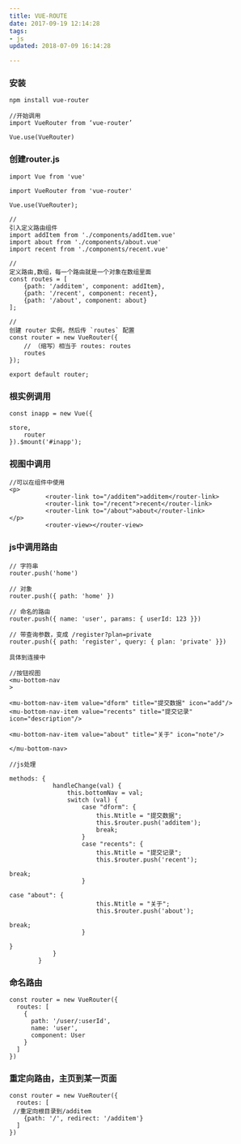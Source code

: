 ```yaml
---
title: VUE-ROUTE
date: 2017-09-19 12:14:28
tags:
- js
updated: 2018-07-09 16:14:28

---
```




### 安装

    npm install vue-router

    //开始调用
    import VueRouter from ‘vue-router’

    Vue.use(VueRouter)
<!-- more -->
### 创建router.js

    import Vue from 'vue'

    import VueRouter from 'vue-router'

    Vue.use(VueRouter);

    //
    引入定义路由组件
    import addItem from './components/addItem.vue'
    import about from './components/about.vue'
    import recent from './components/recent.vue'

    //
    定义路由,数组，每一个路由就是一个对象在数组里面
    const routes = [
        {path: '/additem', component: addItem},
        {path: '/recent', component: recent},
        {path: '/about', component: about}
    ];

    //
    创建 router 实例，然后传 `routes` 配置
    const router = new VueRouter({
        // （缩写）相当于 routes: routes
        routes
    });

    export default router;

### 根实例调用

    const inapp = new Vue({

    store,
        router
    }).$mount('#inapp');

### **视图中调用**

    //可以在组件中使用
    <p>
              <router-link to="/additem">additem</router-link>
              <router-link to="/recent">recent</router-link>
              <router-link to="/about">about</router-link>
    </p>
              <router-view></router-view>

### js中调用路由

    // 字符串
    router.push('home')

    // 对象
    router.push({ path: 'home' })

    // 命名的路由
    router.push({ name: 'user', params: { userId: 123 }})

    // 带查询参数，变成 /register?plan=private
    router.push({ path: 'register', query: { plan: 'private' }})

    具体到连接中

    //按钮视图
    <mu-bottom-nav 
    >

    <mu-bottom-nav-item value="dform" title="提交数据" icon="add"/>
    <mu-bottom-nav-item value="recents" title="提交记录" icon="description"/>

    <mu-bottom-nav-item value="about" title="关于" icon="note"/>

    </mu-bottom-nav>

    //js处理

    methods: {
                handleChange(val) {
                    this.bottomNav = val;
                    switch (val) {
                        case "dform": {
                            this.Ntitle = "提交数据";
                            this.$router.push('additem');
                            break;
                        }
                        case "recents": {
                            this.Ntitle = "提交记录";
                            this.$router.push('recent');

    break;
                        }

    case "about": {
                            this.Ntitle = "关于";
                            this.$router.push('about');

    break;
                        }

    }
                }
            }

### 命名路由

    const router = new VueRouter({
      routes: [
        {
          path: '/user/:userId',
          name: 'user',
          component: User
        }
      ]
    })

### 重定向路由，主页到某一页面

    const router = new VueRouter({
      routes: [
     //重定向根目录到/additem
        {path: '/', redirect: '/additem'}
      ]
    })
